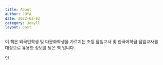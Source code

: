 ```yaml
---
title: About
author: JDYA
date: 2022-02-03
category: Jekyll
layout: post
---
```


이 책은 외국인학생 및 다문화학생을 가르치는 초등 담임교사 및 한국어학급 담임교사를 대상으로 유용한 정보를 담은 책 입니다.

인



